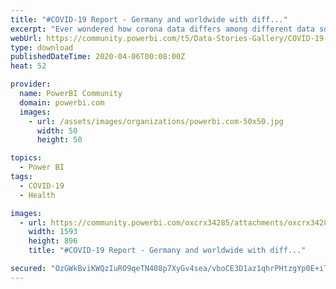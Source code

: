 ```yaml
---
title: "#COVID-19 Report - Germany and worldwide with diff..."
excerpt: "Ever wondered how corona data differs among different data sources? Yet another (but our own) customized visualisation of corona infections in Power"
webUrl: https://community.powerbi.com/t5/Data-Stories-Gallery/COVID-19-Report-Germany-and-worldwide-with-different-data/m-p/1009298
type: download
publishedDateTime: 2020-04-06T00:08:00Z
heat: 52

provider:
  name: PowerBI Community
  domain: powerbi.com
  images:
    - url: /assets/images/organizations/powerbi.com-50x50.jpg
      width: 50
      height: 50

topics:
  - Power BI
tags:
  - COVID-19
  - Health

images:
  - url: https://community.powerbi.com/oxcrx34285/attachments/oxcrx34285/DataStoriesGallery/3686/1/thumbnail.png
    width: 1593
    height: 896
    title: "#COVID-19 Report - Germany and worldwide with diff..."

secured: "OzGWkBviKWQzIuRO9qeTN408p7XyGv4sea/vboCE3D1az1qhrPHtzgYp0E+iT0qwCTduXKONwJwmlDTN8jkvK618uVEiQuRYlFxcOb/l3HPJ5Ak8HhMpSzQ3OkVC2xSLGB3B7xcYBNB6zgyUbl4Hw1M7xHd7ZOudG/E2Jt06gbiL85rtTa9GuV0b5GVOcCbO0Y1QwVWQpgznjHw8XuTUK8W5t0kUeAFGTPF+CoNTP5ZRrKsHuyekzpCjXmygx5K/U2JWG37JcQOTi1A7DP++HKUetM5D9Ii5nQ6/eF4StbZUFwMeDm2A7eTIa4ZpmQ20sl4AEHlDlUbU6dbsFWx1laNZHtELbo8N0/WVkvphHj/TMfdRMq8lCWprdU0RUafp;HwyhsyAYgIIX9ujoaIuPxQ=="
---
```


